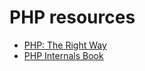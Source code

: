 PHP resources
=============

* [PHP: The Right Way](http://www.phptherightway.com)
* [PHP Internals Book](http://www.phpinternalsbook.com)
